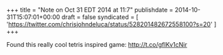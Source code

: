 +++
title = "Note on Oct 31 EDT 2014 at 11:7"
publishdate = 2014-10-31T15:07:01+00:00
draft = false
syndicated = [ 'https://twitter.com/chrisjohndeluca/status/528201482672558100?s=20' ]
+++

Found this really cool tetris inspired game: http://t.co/gfIKv1cNir
